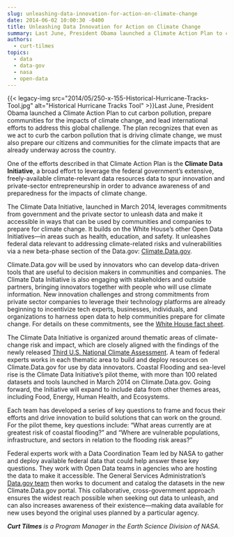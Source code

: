 ```yaml
---
slug: unleashing-data-innovation-for-action-on-climate-change
date: 2014-06-02 10:00:30 -0400
title: Unleashing Data Innovation for Action on Climate Change
summary: Last June, President Obama launched a Climate Action Plan to cut carbon pollution, prepare communities for the impacts of climate change, and lead international efforts to address this global challenge. The plan recognizes that even as we act to curb the carbon pollution that is driving climate change,
authors:
  - curt-tilmes
topics:
  - data
  - data-gov
  - nasa
  - open-data
---
```


{{< legacy-img src="2014/05/250-x-155-Historical-Hurricane-Tracks-Tool.jpg" alt="Historical Hurricane Tracks Tool" >}}Last June, President Obama launched a Climate Action Plan to cut carbon pollution, prepare communities for the impacts of climate change, and lead international efforts to address this global challenge. The plan recognizes that even as we act to curb the carbon pollution that is driving climate change, we must also prepare our citizens and communities for the climate impacts that are already underway across the country.

One of the efforts described in that Climate Action Plan is the **Climate Data Initiative**, a broad effort to leverage the federal government’s extensive, freely-available climate-relevant data resources data to spur innovation and private-sector entrepreneurship in order to advance awareness of and preparedness for the impacts of climate change.

The Climate Data Initiative, launched in March 2014, leverages commitments from government and the private sector to unleash data and make it accessible in ways that can be used by communities and companies to prepare for climate change. It builds on the White House’s other Open Data Initiatives—in areas such as health, education, and safety. It unleashes federal data relevant to addressing climate-related risks and vulnerabilities via a new beta-phase section of the Data.gov: [Climate.Data.gov](http://www.data.gov/climate/).

Climate.Data.gov will be used by innovators who can develop data-driven tools that are useful to decision makers in communities and companies. The Climate Data Initiative is also engaging with stakeholders and outside partners, bringing innovators together with people who will use climate information. New innovation challenges and strong commitments from private sector companies to leverage their technology platforms are already beginning to incentivize tech experts, businesses, individuals, and organizations to harness open data to help communities prepare for climate change. For details on these commitments, see the [White House fact sheet](http://www.whitehouse.gov/the-press-office/2014/03/19/fact-sheet-president-s-climate-data-initiative-empowering-america-s-comm).

The Climate Data Initiative is organized around thematic areas of climate-change risk and impact, which are closely aligned with the findings of the newly released [Third U.S. National Climate Assessment](http://nca2014.globalchange.gov/). A team of federal experts works in each thematic area to build and deploy resources on Climate.Data.gov for use by data innovators. Coastal Flooding and sea-level rise is the Climate Data Initiative’s pilot theme, with more than 100 related datasets and tools launched in March 2014 on Climate.Data.gov. Going forward, the Initiative will expand to include data from other themes areas, including Food, Energy, Human Health, and Ecosystems.

Each team has developed a series of key questions to frame and focus their efforts and drive innovation to build solutions that can work on the ground. For the pilot theme, key questions include: “What areas currently are at greatest risk of coastal flooding?” and “Where are vulnerable populations, infrastructure, and sectors in relation to the flooding risk areas?”

Federal experts work with a Data Coordination Team led by NASA to gather and deploy available federal data that could help answer these key questions. They work with Open Data teams in agencies who are hosting the data to make it accessible. The General Services Administration’s [Data.gov team](http://www.data.gov/) then works to document and catalog the datasets in the new Climate.Data.gov portal. This collaborative, cross-government approach ensures the widest reach possible when seeking out data to unleash, and can also increases awareness of their existence—making data available for new uses beyond the original uses planned by a particular agency.

_**Curt Tilmes** is a Program Manager in the Earth Science Division of NASA._